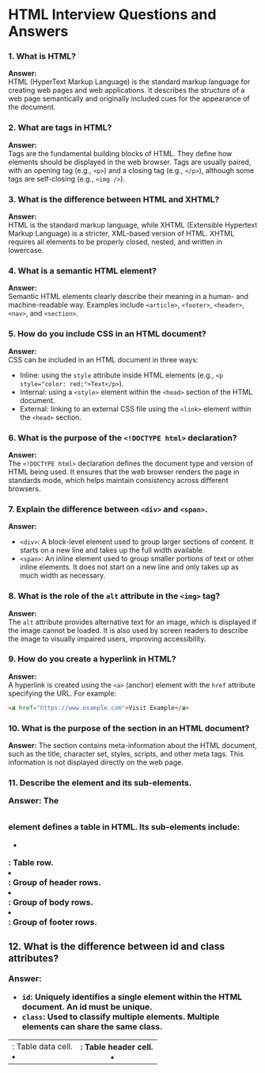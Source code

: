 # HTML Interview Questions and Answers

### 1. What is HTML?

**Answer:**  
HTML (HyperText Markup Language) is the standard markup language for creating web pages and web applications. It describes the structure of a web page semantically and originally included cues for the appearance of the document.

### 2. What are tags in HTML?

**Answer:**  
Tags are the fundamental building blocks of HTML. They define how elements should be displayed in the web browser. Tags are usually paired, with an opening tag (e.g., `<p>`) and a closing tag (e.g., `</p>`), although some tags are self-closing (e.g., `<img />`).

### 3. What is the difference between HTML and XHTML?

**Answer:**  
HTML is the standard markup language, while XHTML (Extensible Hypertext Markup Language) is a stricter, XML-based version of HTML. XHTML requires all elements to be properly closed, nested, and written in lowercase.

### 4. What is a semantic HTML element?

**Answer:**  
Semantic HTML elements clearly describe their meaning in a human- and machine-readable way. Examples include `<article>`, `<footer>`, `<header>`, `<nav>`, and `<section>`.

### 5. How do you include CSS in an HTML document?

**Answer:**  
CSS can be included in an HTML document in three ways:

- Inline: using the `style` attribute inside HTML elements (e.g., `<p style="color: red;">Text</p>`).
- Internal: using a `<style>` element within the `<head>` section of the HTML document.
- External: linking to an external CSS file using the `<link>` element within the `<head>` section.

### 6. What is the purpose of the `<!DOCTYPE html>` declaration?

**Answer:**  
The `<!DOCTYPE html>` declaration defines the document type and version of HTML being used. It ensures that the web browser renders the page in standards mode, which helps maintain consistency across different browsers.

### 7. Explain the difference between `<div>` and `<span>`.

**Answer:**

- `<div>`: A block-level element used to group larger sections of content. It starts on a new line and takes up the full width available.
- `<span>`: An inline element used to group smaller portions of text or other inline elements. It does not start on a new line and only takes up as much width as necessary.

### 8. What is the role of the `alt` attribute in the `<img>` tag?

**Answer:**  
The `alt` attribute provides alternative text for an image, which is displayed if the image cannot be loaded. It is also used by screen readers to describe the image to visually impaired users, improving accessibility.

### 9. How do you create a hyperlink in HTML?

**Answer:**  
A hyperlink is created using the `<a>` (anchor) element with the `href` attribute specifying the URL. For example:

```html
<a href="https://www.example.com">Visit Example</a>
```

### 10. What is the purpose of the <head> section in an HTML document?

**Answer:**
The <head> section contains meta-information about the HTML document, such as the title, character set, styles, scripts, and other meta tags. This information is not displayed directly on the web page.

### 11. Describe the <table> element and its sub-elements.

**Answer:**
The <table> element defines a table in HTML. Its sub-elements include:

- <tr>: Table row.
- <td>: Table data cell.
- <th>: Table header cell.
- <thead>: Group of header rows.
- <tbody>: Group of body rows.
- <tfoot>: Group of footer rows.

### 12. What is the difference between id and class attributes?

**Answer:**

- `id`: Uniquely identifies a single element within the HTML document. An id must be unique.
- `class`: Used to classify multiple elements. Multiple elements can share the same class.

